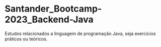 # Santander_Bootcamp-2023_Backend-Java
Estudos relacionados a linguagem de programação Java, seja exercícios práticos ou teóricos.